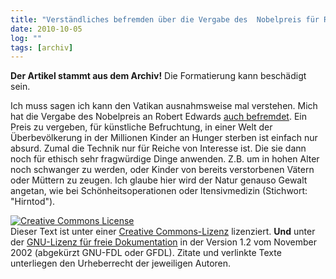 ```yaml
---
title: "Verständliches befremden über die Vergabe des  Nobelpreis für Robert Edwards"
date: 2010-10-05
log: ""
tags: [archiv]
---
```

**Der Artikel stammt aus dem Archiv!** Die Formatierung kann beschädigt sein.

Ich muss sagen ich kann den Vatikan ausnahmsweise mal verstehen. Mich hat die Vergabe des  Nobelpreis an Robert Edwards <a href="http://www.oecumene.radiovaticana.org/ted/Articolo.asp?c=427592">auch befremdet</a>. Ein Preis zu vergeben, für künstliche Befruchtung, in einer Welt der Überbevölkerung in der Millionen Kinder an Hunger sterben ist einfach nur absurd.  Zumal die Technik nur für Reiche von Interesse ist. Die sie dann noch für ethisch sehr fragwürdige Dinge anwenden. Z.B. um in hohen Alter noch schwanger zu werden, oder Kinder von bereits verstorbenen Vätern oder Müttern zu zeugen. Ich glaube hier wird der Natur genauso Gewalt angetan, wie bei Schönheitsoperationen oder Itensivmedizin (Stichwort: "Hirntod"). 



<a rel="license" href="http://creativecommons.org/licenses/by-sa/3.0/de/"><img alt="Creative Commons License" style="border-width: 0pt;" src="http://i.creativecommons.org/l/by-sa/3.0/de/88x31.png" /></a><br />
Dieser <span xmlns:dc="http://purl.org/dc/elements/1.1/" href="http://purl.org/dc/dcmitype/Text" rel="dc:type">Text</span> ist unter einer <a rel="license" href="http://creativecommons.org/licenses/by-sa/3.0/de/">Creative Commons-Lizenz</a> lizenziert. **Und** unter der <a href="http://de.wikipedia.org/wiki/GFDL">GNU-Lizenz f&uuml;r freie Dokumentation</a> in der Version 1.2 vom November 2002 (abgek&uuml;rzt GNU-FDL oder GFDL). Zitate und verlinkte Texte unterliegen den Urheberrecht der jeweiligen Autoren.
